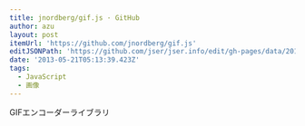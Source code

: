 ```yaml
---
title: jnordberg/gif.js · GitHub
author: azu
layout: post
itemUrl: 'https://github.com/jnordberg/gif.js'
editJSONPath: 'https://github.com/jser/jser.info/edit/gh-pages/data/2013/05/index.json'
date: '2013-05-21T05:13:39.423Z'
tags:
  - JavaScript
  - 画像
---
```

GIFエンコーダーライブラリ
